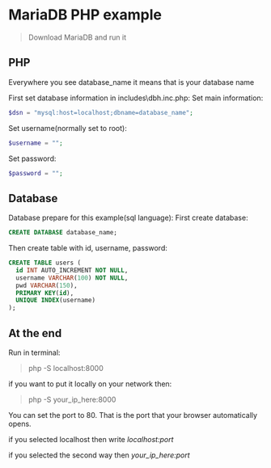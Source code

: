 # MariaDB PHP example

> Download MariaDB and run it

## PHP
Everywhere you see database_name it means that is your database name

First set database information in includes\dbh.inc.php:
Set main information:
```php
$dsn = "mysql:host=localhost;dbname=database_name";
```
Set username(normally set to root):
```php
$username = "";
```
Set password:
```php
$password = "";
```

## Database

Database prepare for this example(sql language):
First create database:
```sql
CREATE DATABASE database_name;
```

Then create table with id, username, password:
```sql
CREATE TABLE users (
  id INT AUTO_INCREMENT NOT NULL,
  username VARCHAR(100) NOT NULL,
  pwd VARCHAR(150),
  PRIMARY KEY(id),
  UNIQUE INDEX(username)
);
```

## At the end

Run in terminal:

> php -S localhost:8000

if you want to put it locally on your network then:

> php -S your_ip_here:8000


You can set the port to 80. That is the port that your browser automatically opens.

if you selected localhost then write *localhost:port*

if you selected the second way then *your_ip_here:port*
